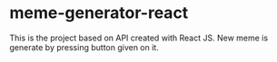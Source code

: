 # meme-generator-react
This is the project based on API created with React JS. New meme is generate by pressing button given on it.


